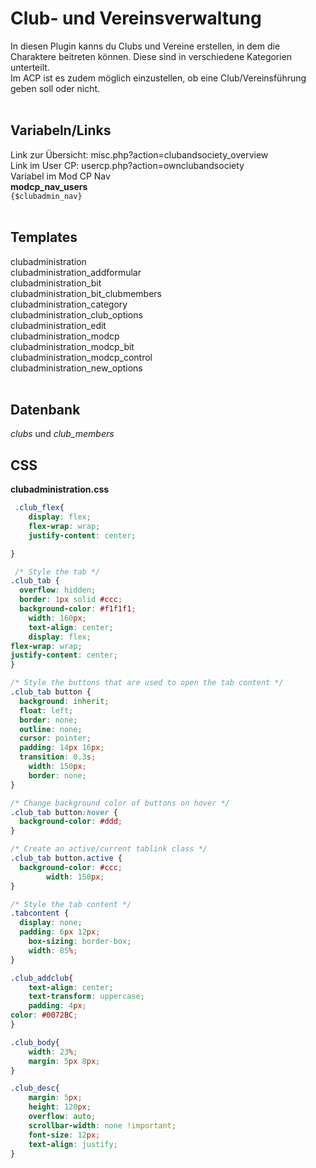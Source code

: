 # Club- und Vereinsverwaltung
In diesen Plugin kanns du Clubs und Vereine erstellen, in dem die Charaktere beitreten können. Diese sind in verschiedene Kategorien unterteilt.<br />
Im ACP ist es zudem möglich einzustellen, ob eine Club/Vereinsführung geben soll oder nicht.
<br /><br />
## Variabeln/Links
Link zur Übersicht: misc.php?action=clubandsociety_overview<br />
Link im User CP: usercp.php?action=ownclubandsociety<br />
Variabel im Mod CP Nav<br />
**modcp_nav_users**<br />
```{$clubadmin_nav}```
<br /><br />
## Templates
clubadministration 	<br />
clubadministration_addformular 	<br />
clubadministration_bit 	<br />
clubadministration_bit_clubmembers 	<br />
clubadministration_category 	<br />
clubadministration_club_options 	<br />
clubadministration_edit 	<br />
clubadministration_modcp 	<br />
clubadministration_modcp_bit 	<br />
clubadministration_modcp_control 	<br />
clubadministration_new_options
<br /><br />
## Datenbank
*clubs* und *club_members*
## CSS
**clubadministration.css** <br />
```CSS
 .club_flex{
	display: flex;
	flex-wrap: wrap;
	justify-content: center;

}

 /* Style the tab */
.club_tab {
  overflow: hidden;
  border: 1px solid #ccc;
  background-color: #f1f1f1;	
	width: 160px;
	text-align: center;
	display: flex;
flex-wrap: wrap;
justify-content: center;
}

/* Style the buttons that are used to open the tab content */
.club_tab button {
  background: inherit;
  float: left;
  border: none;
  outline: none;
  cursor: pointer;
  padding: 14px 16px;
  transition: 0.3s;
	width: 150px;
	border: none;
}

/* Change background color of buttons on hover */
.club_tab button:hover {
  background-color: #ddd;
}

/* Create an active/current tablink class */
.club_tab button.active {
  background-color: #ccc;
		width: 150px;
}

/* Style the tab content */
.tabcontent {
  display: none;
  padding: 6px 12px;
	box-sizing: border-box;
	width: 85%;
} 

.club_addclub{
	text-align: center;
	text-transform: uppercase;
	padding: 4px;
color: #0072BC;
}

.club_body{
	width: 23%;
	margin: 5px 8px;
}

.club_desc{
	margin: 5px;
	height: 120px;
	overflow: auto;
	scrollbar-width: none !important;
	font-size: 12px;
	text-align: justify;
} 
```
